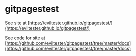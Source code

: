 # gitpagestest

See site at [https://eviltester.github.io/gitpagestest/](https://eviltester.github.io/gitpagestest/)

See code for site at [https://github.com/eviltester/gitpagestest/tree/master/docs](https://github.com/eviltester/gitpagestest/tree/master/docs)
